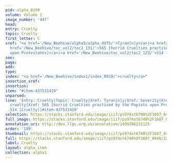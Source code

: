 ```yaml
---
pid: alpha_0199
volume: Volume 1
image_number: '447'
head: 
entry: Cruelty
topic: Cruelty
first_letter: C
xref: "<a href='/New_Beehive/alpha5/alpha_0975/'>Tyran[n]y</a>|<a href='/New_Beehive/alpha4/alpha_0853/'>Severity</a>|Oppression|<a
  href='/New_Beehive/toc_vol2/toc2_131/'>565 [horrid Cruelties practised by the Papists
  upon Protestants]</a>|<a href='/New_Beehive/toc_vol2/toc2_123/'>514 [Cruelty]</a>"
see: 
page: 
add: 
type: 
index: "<a href='/New_Beehive/index1/index_0919/'>cruelty</a>"
insertion_xref: 
insertion: 
item: "#item-437531419"
unparsed: 
line: 'Entry: Cruelty|Topic: Cruelty|Xref: Tyran[n]y|Xref: Severity|Xref: Oppression|Index:
  cruelty|Xref: 565 [horrid Cruelties practised by the Papists upon Protestants]|Xref:
  514 [Cruelty]|#item-437531419'
selection: https://stacks.stanford.edu/image/iiif/ps974xt6740%2F1607_0446/327,208,3104,511/full/0/default.jpg
full_image: https://stacks.stanford.edu/image/iiif/ps974xt6740%2F1607_0446/full/full/0/default.jpg
annotation_uri: http://dev.llgc.org.uk/annotation/1499786231125
order: '199'
thumbnail: https://stacks.stanford.edu/image/iiif/ps974xt6740%2F1607_0446/327,208,600,180/250,/0/default.jpg
full: https://stacks.stanford.edu/image/iiif/ps974xt6740%2F1607_0446/327,208,3104,511/full/0/default.jpg
label: Cruelty
layout: alpha_item
collection: alpha1
---
```

